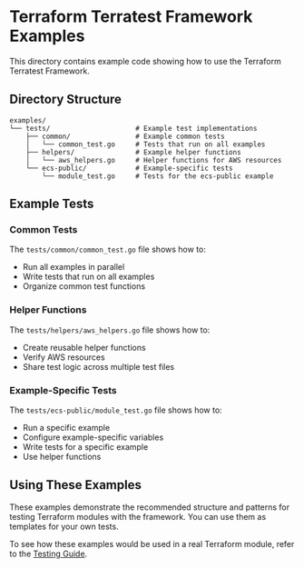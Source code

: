 # Terraform Terratest Framework Examples

This directory contains example code showing how to use the Terraform Terratest Framework.

## Directory Structure

```
examples/
└── tests/                     # Example test implementations
    ├── common/                # Example common tests
    │   └── common_test.go     # Tests that run on all examples
    ├── helpers/               # Example helper functions
    │   └── aws_helpers.go     # Helper functions for AWS resources
    └── ecs-public/            # Example-specific tests
        └── module_test.go     # Tests for the ecs-public example
```

## Example Tests

### Common Tests

The `tests/common/common_test.go` file shows how to:
- Run all examples in parallel
- Write tests that run on all examples
- Organize common test functions

### Helper Functions

The `tests/helpers/aws_helpers.go` file shows how to:
- Create reusable helper functions
- Verify AWS resources
- Share test logic across multiple test files

### Example-Specific Tests

The `tests/ecs-public/module_test.go` file shows how to:
- Run a specific example
- Configure example-specific variables
- Write tests for a specific example
- Use helper functions

## Using These Examples

These examples demonstrate the recommended structure and patterns for testing Terraform modules with the framework. You can use them as templates for your own tests.

To see how these examples would be used in a real Terraform module, refer to the [Testing Guide](../docs/TESTING_GUIDE.md).